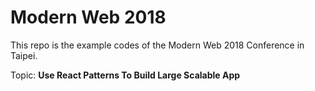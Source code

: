 # Modern Web 2018

This repo is the example codes of the Modern Web 2018 Conference in Taipei.

Topic: **Use React Patterns To Build Large Scalable App**
